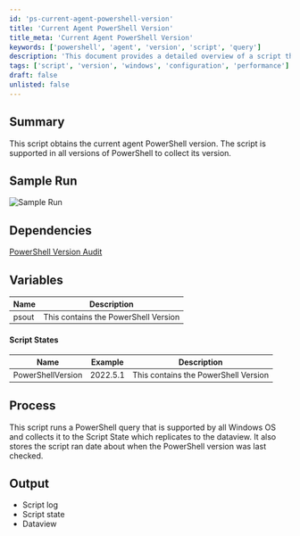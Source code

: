 ```yaml
---
id: 'ps-current-agent-powershell-version'
title: 'Current Agent PowerShell Version'
title_meta: 'Current Agent PowerShell Version'
keywords: ['powershell', 'agent', 'version', 'script', 'query']
description: 'This document provides a detailed overview of a script that obtains the current agent PowerShell version, supported across all versions of PowerShell. It includes sample runs, dependencies, variables, process description, and expected output.'
tags: ['script', 'version', 'windows', 'configuration', 'performance']
draft: false
unlisted: false
---
```

## Summary

This script obtains the current agent PowerShell version. The script is supported in all versions of PowerShell to collect its version.

## Sample Run

![Sample Run](..\..\..\static\img\PowerShell-Version-Audit\image_1.png)

## Dependencies

[PowerShell Version Audit](https://proval.itglue.com/DOC-5078775-10218221)

## Variables

| Name   | Description                     |
|--------|---------------------------------|
| psout  | This contains the PowerShell Version |

#### Script States

| Name               | Example    | Description                     |
|--------------------|------------|---------------------------------|
| PowerShellVersion   | 2022.5.1   | This contains the PowerShell Version |

## Process

This script runs a PowerShell query that is supported by all Windows OS and collects it to the Script State which replicates to the dataview. It also stores the script ran date about when the PowerShell version was last checked.

## Output

- Script log
- Script state
- Dataview


